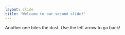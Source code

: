 ```yaml
---
layout: slide
title: "Welcome to our second slide!"
---
```

Another one bites the dust.
Use the left arrow to go back!
